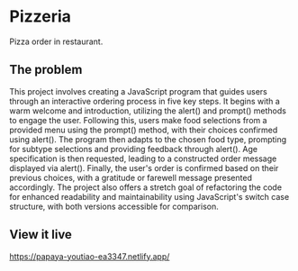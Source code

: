 

# Pizzeria

Pizza order in restaurant.

## The problem

This project involves creating a JavaScript program that guides users through an interactive ordering process in five key steps. It begins with a warm welcome and introduction, utilizing the alert() and prompt() methods to engage the user. Following this, users make food selections from a provided menu using the prompt() method, with their choices confirmed using alert(). The program then adapts to the chosen food type, prompting for subtype selections and providing feedback through alert(). Age specification is then requested, leading to a constructed order message displayed via alert(). Finally, the user's order is confirmed based on their previous choices, with a gratitude or farewell message presented accordingly. The project also offers a stretch goal of refactoring the code for enhanced readability and maintainability using JavaScript's switch case structure, with both versions accessible for comparison.

## View it live

https://papaya-youtiao-ea3347.netlify.app/


